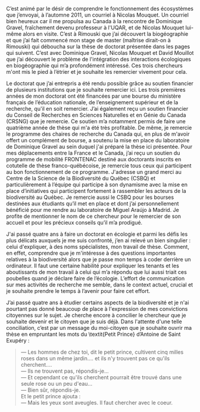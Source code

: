C’est animé par le désir de comprendre le fonctionnement des écosystèmes que j’envoyai, à l’automne 2011, un courriel à Nicolas Mouquet. Un courriel bien heureux car il me propulsa au Canada à la rencontre de Dominique Gravel, fraîchement devenu professeur à l'UQAR, et de Nicolas Mouquet lui-même alors en visite. C’est à Rimouski que j’ai découvert la biogéographie et que j’ai fait commencé mon stage de master (maîtrise dirait-on à Rimouski) qui déboucha sur la thèse de doctorat présentée dans les pages qui suivent. C’est avec Dominique Gravel, Nicolas Mouquet et David Mouillot que j’ai découvert le problème de l'intégration des interactions écologiques en biogéographie qui m’a profondément intéressé. Ces trois chercheurs m'ont mis le pied à l’étrier et je souhaite les remercier vivement pour cela.

Le doctorat que j’ai entrepris a été rendu possible grâce au soutien financier de plusieurs institutions que je souhaite remercier ici. Les trois premières années de mon doctorat ont été financées par une bourse du ministère français de l’éducation nationale, de l’enseignement supérieur et de la recherche, qu'il en soit remercier. J’ai également reçu un soutien financier du Conseil de Recherches en Sciences Naturelles et en Génie du Canada (CRSNG) que je remercie. Ce soutien m’a notamment permis de faire une quatrième année de thèse qui m'a été très profitable. De même, je remercie le programme des chaires de recherche du Canada qui, en plus de m'avoir offert un complément de bourse, a soutenu la mise en place du laboratoire de Dominique Gravel au sein duquel j'ai préparé la thèse ici présentée. Pour mes déplacements entre la France et le Canada, j’ai reçu un soutien du programme de mobilité FRONTENAC destiné aux doctorants inscrits en cotutelle de thèse franco-québécoise, je remercie tous ceux qui participent au bon fonctionnement de ce programme. J'adresse un grand merci au Centre de la Science de la Biodiversité du Québec (CSBQ) et particulièrement à l’équipe qui participe à son dynamisme avec la mise en place d’initiatives qui participent fortement à rassembler les acteurs de la biodiversité au Québec. Je remercie aussi le CSBQ pour les bourses destinées aux étudiants qu’il met en place et dont j’ai personnellement bénéficié pour me rendre au laboratoire de Miguel Araújo à Madrid. Je profite de mentionner le nom de ce chercheur pour le remercier de son accueil et pour les précieux conseils qu’il m’a prodigué.

J'ai passé quatre ans à faire un doctorat en écologie et parmi les défis les plus délicats auxquels je me suis confronté, j’en ai relevé un bien singulier&nbsp;: celui d'expliquer, à des noms spécialistes, mon travail de thèse. Comment, en effet, comprendre que je m'intéresse à des questions importantes relatives à la biodiversité alors que je passe mon temps à coder derrière un ordinateur. Il faut une certaine habilité pour expliquer les tenants et les aboutissants de mon travail à celui qui m’a répondu que lui aussi triait ces poubelles quand je déclare faire de l’écologie. L’effort de communication sur mes activités de recherche me semble, dans le context actuel, crucial et je souhaite prendre le temps à l’avenir pour faire cet effort.

J’ai passé quatre ans à étudier certains aspects de la biodiversité et je n'ai pourtant pas donné beaucoup de place à l'expression de mes convictions citoyennes sur le sujet. Je cherche encore à concilier le chercheur que je souhaite devenir et le citoyen que je suis déjà. Dans l'attente d'une telle conciliation, c’est par un message du moi-citoyen que je souhaite ouvrir ma thèse en empruntant les mots du \textit{Petit Prince} d’Antoine de Saint Exupéry&nbsp;:

> &#x2014; Les hommes de chez toi, dit le petit prince, cultivent cinq milles roses dans un même jardin.... et ils n'y trouvent pas ce qu'ils cherchent....   
> &#x2014; Ils ne trouvent pas, répondis-je...    
> &#x2014; Et cependant ce qu'ils cherchent pourrait être trouvé dans une seule rose ou un peu d'eau...   
> &#x2014; Bien sûr, répondis-je.   
> Et le petit prince ajouta :   
> &#x2014; Mais les yeux sont aveugles. Il faut chercher avec le coeur.   
